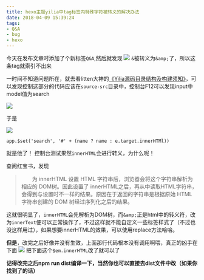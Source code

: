 ```yaml
---
title: hexo主题yilia中tag标签内特殊字符被转义的解决办法
date: 2018-04-09 15:39:24
tags: 
- Q&A
- bug
- hexo
---
```

今天在发布文章时添加了个新标签`Q&A`,然后就发现
![](https://user-images.githubusercontent.com/27885402/38476291-775a8f4e-3bdf-11e8-8f0d-78875aa2cdf5.png)
`&`被转义为`&amp;`了，所以这条tag就索引不出来  
<!--more-->
一时间不知道问题所在，就去看litten大神的[《Yilia源码目录结构及构建须知》](https://github.com/litten/hexo-theme-yilia/wiki/Yilia%E6%BA%90%E7%A0%81%E7%9B%AE%E5%BD%95%E7%BB%93%E6%9E%84%E5%8F%8A%E6%9E%84%E5%BB%BA%E9%A1%BB%E7%9F%A5)，可以发现控制这部分的代码应该在`source-src`目录中，控制台F12可以发现input中model值为search  

![](/assets/images/11264410-a8c44a171db55fda.PNG)  

于是  

![](/assets/images/11264410-a2ecd150e31fdb86.PNG)  

```app.$set('search', '#' + (name ? name : e.target.innerHTMl))```  

就是他了！
控制台测试果然`innerHTML`会进行转义，为什么呢！  

查阅红宝书，发现
> &emsp;&emsp;为 innerHTML 设置 HTML 字符串后，浏览器会将这个字符串解析为相应的 DOM树。因此设置了 innerHTML之后，再从中读取HTML字符串，会得到与设置时不一样的结果。原因在于返回的字符串是根据原始 HTML 字符串创建的 DOM 树经过序列化之后的结果。

这就很明显了，`innerHTML`会先解析为DOM树，而`&amp;`正是html中的转义符，改为`innerText`便可以正常操作了，不过这样就不能自定义一些标签样式了（不过也没这样用过），如果想要innerHTML的效果，可以使用replace方法哈哈。  

**但是**，改完之后好像并没有生效，上面那行代码根本没有调用啊喂，真正的凶手在下面
![](/assets/images/11264410-e6123d62a44242be.PNG)
把下面这个`$em.innerHTML`改了就可以了  

**记得改完之后npm run dist编译一下，当然你也可以直接去dist文件中改（如果你找到了的话）**
